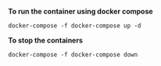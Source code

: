 **To run the container using docker compose**

`docker-compose -f docker-compose up -d`


**To stop the containers**

`docker-compose -f docker-compose down`


